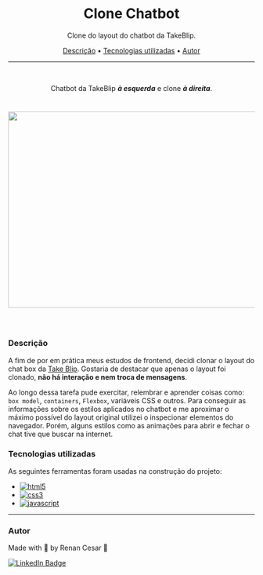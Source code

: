 <h1 align="center">Clone Chatbot</h1>

<p align="center">Clone do layout do chatbot da TakeBlip.</p>

<p align="center">
 <a href="#Descrição">Descrição</a> •
 <a href="#Tecnologias">Tecnologias utilizadas</a> •
 <a href="#autor">Autor</a>
</p>

---

<br>

<p align="center">Chatbot da TakeBlip <b><i>à esquerda</i></b> e clone <b><i>à direita</i></b>.</p>
 
 <h1 align="center">  
  <p align="center">
  <img width="700" height="400" src="Assents/Clone-chat.gif"><br><br>
</p>

</h1>

<a id="Descrição"></a>
### Descrição

A fim de por em prática meus estudos de frontend, decidi clonar o layout do chat box da [Take Blip](https://www.take.net/).
Gostaria de destacar que apenas o layout foi clonado, **não há interação e nem troca de mensagens**.

Ao longo dessa tarefa pude exercitar, relembrar e aprender coisas como: `box model`, `containers`, `Flexbox`, variáveis CSS e outros.
Para conseguir as informações sobre os estilos aplicados no chatbot e me aproximar o máximo possível do layout original utilizei o inspecionar elementos do navegador. Porém, alguns estilos como as animações para abrir e fechar o chat tive que buscar na internet.



<a id="Tecnologias"></a>
### Tecnologias utilizadas

As seguintes ferramentas foram usadas na construção do projeto:

- [![html5](https://img.shields.io/badge/HTML5-E34F26?style=for-the-badge&logo=html5&logoColor=white)](https://developer.mozilla.org/pt-BR/docs/Web/HTML/Element)
- [![css3](https://img.shields.io/badge/CSS3-1572B6?style=for-the-badge&logo=css3&logoColor=white)](https://developer.mozilla.org/pt-BR/docs/Web/CSS)
- [![javascript](https://img.shields.io/badge/JavaScript-323330?style=for-the-badge&logo=javascript&logoColor=F7DF1E)](https://developer.mozilla.org/pt-BR/docs/Web/JavaScript)

---

### Autor

Made with 💜 by Renan Cesar 👋

[![LinkedIn Badge](https://img.shields.io/badge/-Renan_Cesar-blue?style=flat-square&logo=Linkedin&logoColor=white&link=https://www.linkedin.com/in/renan-cesar/)](https://www.linkedin.com/in/renan-cesar/)
